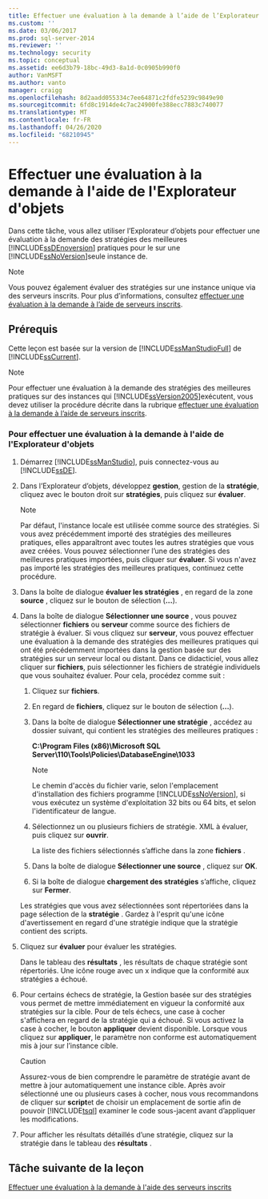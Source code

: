 ```yaml
---
title: Effectuer une évaluation à la demande à l’aide de l’Explorateur d’objets | Microsoft Docs
ms.custom: ''
ms.date: 03/06/2017
ms.prod: sql-server-2014
ms.reviewer: ''
ms.technology: security
ms.topic: conceptual
ms.assetid: ee6d3b79-18bc-49d3-8a1d-0c0905b990f0
author: VanMSFT
ms.author: vanto
manager: craigg
ms.openlocfilehash: 8d2aadd055334c7ee64871c2fdfe5239c9849e90
ms.sourcegitcommit: 6fd8c1914de4c7ac24900fe388ecc7883c740077
ms.translationtype: MT
ms.contentlocale: fr-FR
ms.lasthandoff: 04/26/2020
ms.locfileid: "68210945"
---
```

# <a name="perform-an-on-demand-evaluation-by-using-object-explorer"></a>Effectuer une évaluation à la demande à l'aide de l'Explorateur d'objets
  Dans cette tâche, vous allez utiliser l’Explorateur d’objets pour effectuer une évaluation à la demande des stratégies des meilleures [!INCLUDE[ssDEnoversion](../includes/ssdenoversion-md.md)] pratiques pour le sur une [!INCLUDE[ssNoVersion](../includes/ssnoversion-md.md)]seule instance de.  
  
> [!NOTE]  
>  Vous pouvez également évaluer des stratégies sur une instance unique via des serveurs inscrits. Pour plus d’informations, consultez [effectuer une évaluation à la demande à l’aide de serveurs inscrits](../../2014/tutorials/perform-an-on-demand-evaluation-by-using-registered-servers.md).  
  
## <a name="prerequisites"></a>Prérequis  
 Cette leçon est basée sur la version de [!INCLUDE[ssManStudioFull](../includes/ssmanstudiofull-md.md)] de [!INCLUDE[ssCurrent](../includes/sscurrent-md.md)].  
  
> [!NOTE]  
>  Pour effectuer une évaluation à la demande des stratégies des meilleures pratiques sur des instances qui [!INCLUDE[ssVersion2005](../includes/ssversion2005-md.md)]exécutent, vous devez utiliser la procédure décrite dans la rubrique [effectuer une évaluation à la demande à l’aide de serveurs inscrits](../../2014/tutorials/perform-an-on-demand-evaluation-by-using-registered-servers.md).  
  
### <a name="to-perform-an-on-demand-evaluation-by-using-object-explorer"></a>Pour effectuer une évaluation à la demande à l'aide de l'Explorateur d'objets  
  
1.  Démarrez [!INCLUDE[ssManStudio](../includes/ssmanstudio-md.md)], puis connectez-vous au [!INCLUDE[ssDE](../includes/ssde-md.md)].  
  
2.  Dans l’Explorateur d’objets, développez **gestion**, gestion de la **stratégie**, cliquez avec le bouton droit sur **stratégies**, puis cliquez sur **évaluer**.  
  
    > [!NOTE]  
    >  Par défaut, l'instance locale est utilisée comme source des stratégies. Si vous avez précédemment importé des stratégies des meilleures pratiques, elles apparaîtront avec toutes les autres stratégies que vous avez créées. Vous pouvez sélectionner l’une des stratégies des meilleures pratiques importées, puis cliquer sur **évaluer**. Si vous n'avez pas importé les stratégies des meilleures pratiques, continuez cette procédure.  
  
3.  Dans la boîte de dialogue **évaluer les stratégies** , en regard de la zone **source** , cliquez sur le bouton de sélection (**...**).  
  
4.  Dans la boîte de dialogue **Sélectionner une source** , vous pouvez sélectionner **fichiers** ou **serveur** comme source des fichiers de stratégie à évaluer. Si vous cliquez sur **serveur**, vous pouvez effectuer une évaluation à la demande des stratégies des meilleures pratiques qui ont été précédemment importées dans la gestion basée sur des stratégies sur un serveur local ou distant. Dans ce didacticiel, vous allez cliquer sur **fichiers**, puis sélectionner les fichiers de stratégie individuels que vous souhaitez évaluer. Pour cela, procédez comme suit :  
  
    1.  Cliquez sur **fichiers**.  
  
    2.  En regard de **fichiers**, cliquez sur le bouton de sélection (**...**).  
  
    3.  Dans la boîte de dialogue **Sélectionner une stratégie** , accédez au dossier suivant, qui contient les stratégies des meilleures pratiques :  
  
         **C:\Program Files (x86)\Microsoft SQL Server\110\Tools\Policies\DatabaseEngine\1033**  
  
        > [!NOTE]  
        >  Le chemin d'accès du fichier varie, selon l'emplacement d'installation des fichiers programme [!INCLUDE[ssNoVersion](../includes/ssnoversion-md.md)], si vous exécutez un système d'exploitation 32 bits ou 64 bits, et selon l'identificateur de langue.  
  
    4.  Sélectionnez un ou plusieurs fichiers de stratégie. XML à évaluer, puis cliquez sur **ouvrir**.  
  
         La liste des fichiers sélectionnés s’affiche dans la zone **fichiers** .  
  
    5.  Dans la boîte de dialogue **Sélectionner une source** , cliquez sur **OK**.  
  
    6.  Si la boîte de dialogue **chargement des stratégies** s’affiche, cliquez sur **Fermer**.  
  
     Les stratégies que vous avez sélectionnées sont répertoriées dans la page sélection de la **stratégie** . Gardez à l'esprit qu'une icône d'avertissement en regard d'une stratégie indique que la stratégie contient des scripts.  
  
5.  Cliquez sur **évaluer** pour évaluer les stratégies.  
  
     Dans le tableau des **résultats** , les résultats de chaque stratégie sont répertoriés. Une icône rouge avec un x indique que la conformité aux stratégies a échoué.  
  
6.  Pour certains échecs de stratégie, la Gestion basée sur des stratégies vous permet de mettre immédiatement en vigueur la conformité aux stratégies sur la cible. Pour de tels échecs, une case à cocher s'affichera en regard de la stratégie qui a échoué. Si vous activez la case à cocher, le bouton **appliquer** devient disponible. Lorsque vous cliquez sur **appliquer**, le paramètre non conforme est automatiquement mis à jour sur l’instance cible.  
  
    > [!CAUTION]  
    >  Assurez-vous de bien comprendre le paramètre de stratégie avant de mettre à jour automatiquement une instance cible. Après avoir sélectionné une ou plusieurs cases à cocher, nous vous recommandons de cliquer sur **script**et de choisir un emplacement de sortie afin de pouvoir [!INCLUDE[tsql](../includes/tsql-md.md)] examiner le code sous-jacent avant d’appliquer les modifications.  
  
7.  Pour afficher les résultats détaillés d’une stratégie, cliquez sur la stratégie dans le tableau des **résultats** .  
  
## <a name="next-task-in-lesson"></a>Tâche suivante de la leçon  
 [Effectuer une évaluation à la demande à l'aide des serveurs inscrits](../../2014/tutorials/perform-an-on-demand-evaluation-by-using-registered-servers.md)  
  
  
